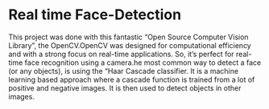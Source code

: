 # Real time Face-Detection
This project was done with this fantastic “Open Source Computer Vision Library”, the OpenCV.OpenCV was designed for computational efficiency and with a strong focus on real-time applications. So, it’s perfect for real-time face recognition using a camera.he most common way to detect a face (or any objects), is using the “Haar Cascade classifier. It is a machine learning based approach where a cascade function is trained from a lot of positive and negative images. It is then used to detect objects in other images.
